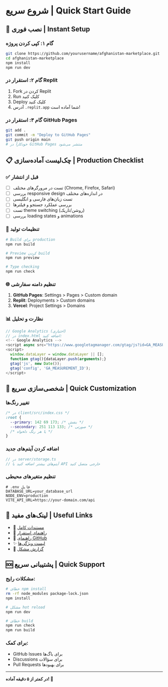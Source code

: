 # شروع سریع | Quick Start Guide

## 🚀 نصب فوری | Instant Setup

### گام ۱: کپی کردن پروژه
```bash
git clone https://github.com/yourusername/afghanistan-marketplace.git
cd afghanistan-marketplace
npm install
npm run dev
```

### گام ۲: استقرار در Replit
1. Fork کردن در Replit
2. Run کلیک کنید
3. Deploy کلیک کنید
4. آدرس `.replit.app` شما آماده است!

### گام ۳: استقرار در GitHub Pages
```bash
git add .
git commit -m "Deploy to GitHub Pages"
git push origin main
# خودکاراً در GitHub Pages منتشر می‌شود
```

## 📋 چک‌لیست آماده‌سازی | Production Checklist

### ✅ قبل از انتشار
- [ ] تست در مرورگرهای مختلف (Chrome, Firefox, Safari)
- [ ] بررسی responsive design در اندازه‌های مختلف
- [ ] تست زبان‌های فارسی و انگلیسی
- [ ] بررسی عملکرد جستجو و فیلترها
- [ ] تست theme switching (روشن/تاریک)
- [ ] بررسی loading states و animations

### 🔧 تنظیمات تولید
```bash
# Build برای production
npm run build

# Preview کردن build
npm run preview

# Type checking
npm run check
```

### 🌐 تنظیم دامنه سفارشی
1. **GitHub Pages**: Settings > Pages > Custom domain
2. **Replit**: Deployments > Custom domains
3. **Vercel**: Project Settings > Domains

### 📊 نظارت و تحلیل
```javascript
// Google Analytics (اختیاری)
// در index.html اضافه کنید:
<!-- Google Analytics -->
<script async src="https://www.googletagmanager.com/gtag/js?id=GA_MEASUREMENT_ID"></script>
<script>
  window.dataLayer = window.dataLayer || [];
  function gtag(){dataLayer.push(arguments);}
  gtag('js', new Date());
  gtag('config', 'GA_MEASUREMENT_ID');
</script>
```

## 🎨 شخصی‌سازی سریع | Quick Customization

### تغییر رنگ‌ها
```css
/* در client/src/index.css */
:root {
  --primary: 142 69 173; /* بنفش */
  --secondary: 251 113 133; /* صورتی */
  /* یا هر رنگ دلخواه */
}
```

### اضافه کردن آیتم‌های جدید
```typescript
// در server/storage.ts
// آیتم‌های بیشتر اضافه کنید یا API خارجی متصل کنید
```

### تنظیم متغیرهای محیطی
```env
# .env فایل
DATABASE_URL=your_database_url
NODE_ENV=production
VITE_API_URL=https://your-domain.com/api
```

## 🔗 لینک‌های مفید | Useful Links

- 📖 [مستندات کامل](./README.md)
- 🚀 [راهنمای استقرار](./DEPLOYMENT.md) 
- 👥 [راهنمای GitHub](./GITHUB_SETUP.md)
- ✨ [لیست ویژگی‌ها](./FEATURES.md)
- 🐛 [گزارش مشکل](https://github.com/yourusername/afghanistan-marketplace/issues)

## 🆘 پشتیبانی سریع | Quick Support

### مشکلات رایج:
```bash
# خطای npm install
rm -rf node_modules package-lock.json
npm install

# مشکل hot reload
npm run dev

# خطای build
npm run check
npm run build
```

### برای کمک:
- GitHub Issues برای باگ‌ها
- Discussions برای سؤالات
- Pull Requests برای بهبودها

---

**در کمتر از ۵ دقیقه آماده! 🎉**